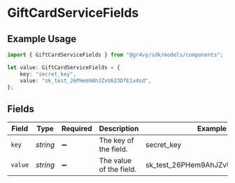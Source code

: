 # GiftCardServiceFields

## Example Usage

```typescript
import { GiftCardServiceFields } from "@gr4vy/sdk/models/components";

let value: GiftCardServiceFields = {
    key: "secret_key",
    value: "sk_test_26PHem9AhJZvU623DfE1x4sd",
};
```

## Fields

| Field                            | Type                             | Required                         | Description                      | Example                          |
| -------------------------------- | -------------------------------- | -------------------------------- | -------------------------------- | -------------------------------- |
| `key`                            | *string*                         | :heavy_minus_sign:               | The key of the field.            | secret_key                       |
| `value`                          | *string*                         | :heavy_minus_sign:               | The value of the field.          | sk_test_26PHem9AhJZvU623DfE1x4sd |